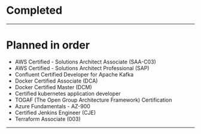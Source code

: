 # Completed

------
# Planned in order
* AWS Certified - Solutions Architect Associate (SAA-C03)
* AWS Certified - Solutions Architect Professional (SAP)
* Confluent Certified Developer for Apache Kafka
* Docker Certified Associate (DCA)
* Docker Certified Master (DCM)
* Certified kubernetes application developer
* TOGAF (The Open Group Architecture Framework) Certification
* Azure Fundamentals - AZ-900
* Certified Jenkins Engineer (CJE)
* Terraform Associate (003)
------
